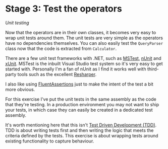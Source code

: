 # Stage 3: Test the operators
*Unit testing*

Now that the operators are in their own classes, it becomes very easy to wrap unit tests around them.  The unit tests are very simple as the operators have no dependencies themselves.  You can also easily test the `QueryParser` class now that the code is extracted from `Calculator`.

There are a few unit test frameworks with .NET, such as [MSTest](https://msdn.microsoft.com/en-us/library/ms243147.aspx), [nUnit](http://www.nunit.org/) and [xUnit](https://xunit.github.io/).  MSTest is the inbuilt Visual Studio test system so it's very easy to get started with.  Personally I'm a fan of nUnit as I find it works well with third-party tools such as the excellent [Resharper](https://www.jetbrains.com/resharper/).

I also like using [FluentAssertions](http://www.fluentassertions.com/) just to make the intent of the test a bit more obvious.

For this exercise I've put the unit tests in the same assembly as the code that they're testing.  In a production environment you may not want to ship your tests, in which case they can easily be created in a dedicated test assembly.

It's worth mentioning here that this isn't [Test Driven Development (TDD)](https://www.tutorialspoint.com/software_testing_dictionary/test_driven_development.htm).  TDD is about writing tests first and then writing the logic that meets the criteria defined by the tests.  This exercise is about wrapping tests around existing functionality to capture behaviour.
